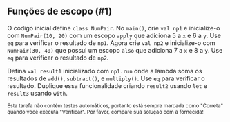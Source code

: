 ## Funções de escopo (#1)

O código inicial define `class NumPair`. No `main()`, crie `val np1` e
inicialize-o com `NumPair(10, 20)` com um escopo `apply` que adiciona 5 a `x`
e 6 a `y`. Use `eq` para verificar o resultado de `np1`. Agora crie `val np2` e
inicialize-o com `NumPair(30, 40)` que possui um escopo `also` que adiciona 7 a
`x` e 8 a `y`. Use `eq` para verificar o resultado de `np2`.

Defina `val result1` inicializado com `np1.run` onde a lambda soma os
resultados de `add()`, `subtract()`, e `multiply()`. Use `eq` para verificar o
resultado. Duplique essa funcionalidade criando `result2` usando `let` e
`result3` usando `with`.

<sub> Esta tarefa não contém testes automáticos,
portanto está sempre marcada como "Correta" quando você executa "Verificar".
Por favor, compare sua solução com a fornecida! </sub>